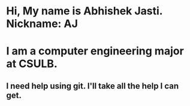 # Hi, My name is Abhishek Jasti. Nickname: AJ
# I am a computer engineering major at CSULB.
## I need help using git. I'll take all the help I can get.

